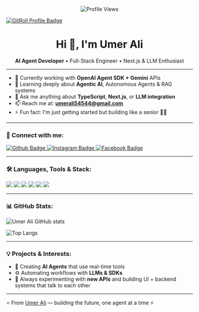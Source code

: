
<p align="center">
  <img src="https://komarev.com/ghpvc/?username=Umer-Ali7&color=blue" alt="Profile Views" />
</p>

<a href="https://gitroll.io/profile/u7m99jh2swmepGQ6ILBunOUnprKh2" target="_blank"><img src="https://gitroll.io/api/badges/profiles/v1/u7m99jh2swmepGQ6ILBunOUnprKh2?theme=dark" alt="GitRoll Profile Badge"/></a>

<h1 align="center">Hi 👋, I'm Umer Ali</h1>

<p align="center">
  <b>AI Agent Developer</b> • Full-Stack Engineer • Next.js & LLM Enthusiast
</p>

---

- 🔭 Currently working with **OpenAI Agent SDK + Gemini** APIs
- 🌱 Learning deeply about **Agentic AI**, Autonomous Agents & RAG systems
- 💬 Ask me anything about **TypeScript**, **Next.js**, or **LLM integration**
- 📫 Reach me at: **umerali54544@gmail.com**
- ⚡ Fun fact: I'm just getting started but building like a senior 🧠💥

---

### 🚀 Connect with me:
<div id="badges">
  <a href="https://github.com/Umer-Ali7">
    <img src="https://img.shields.io/badge/Github-white?style=for-the-badge&logo=Github&logoColor=black" alt="Github Badge"/>
  </a>
  <a href="https://www.instagram.com/umer__alii7">
    <img src="https://img.shields.io/badge/Instagram-purple?style=for-the-badge&logo=instagram&logoColor=white" alt="Instagram Badge"/>
  </a>
  <a href="https://fb.com/umer.bon">
    <img src="https://img.shields.io/badge/Facebook-blue?style=for-the-badge&logo=facebook&logoColor=white" alt="Facebook Badge"/>
  </a>
</div>

---

### 🛠 Languages, Tools & Stack:
<div>
  <img src="https://img.shields.io/badge/Next.js-black?style=for-the-badge&logo=next.js&logoColor=white"/>
  <img src="https://img.shields.io/badge/TypeScript-blue?style=for-the-badge&logo=typescript&logoColor=white"/>
  <img src="https://img.shields.io/badge/TailwindCSS-06B6D4?style=for-the-badge&logo=tailwindcss&logoColor=white"/>
  <img src="https://img.shields.io/badge/Python-3776AB?style=for-the-badge&logo=python&logoColor=white"/>
  <img src="https://img.shields.io/badge/OpenAI-000000?style=for-the-badge&logo=openai&logoColor=white"/>
  <img src="https://img.shields.io/badge/Gemini-ff6f61?style=for-the-badge&logo=google&logoColor=white"/>
</div>

---

### 📊 GitHub Stats:
![Umer Ali GitHub stats](https://github-readme-stats.vercel.app/api?username=Umer-Ali7&show_icons=true&theme=tokyonight)

![Top Langs](https://github-readme-stats.vercel.app/api/top-langs/?username=Umer-Ali7&layout=compact&theme=tokyonight)

---

### 💡 Projects & Interests:
- 🧠 Creating **AI Agents** that use real-time tools
- ⚙️ Automating workflows with **LLMs & SDKs**
- 🧩 Always experimenting with **new APIs** and building UI + backend systems that talk to each other

---

⭐️ From [Umer Ali](https://github.com/Umer-Ali7) — building the future, one agent at a time ⚡
